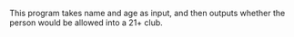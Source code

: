 This program takes name and age as input, and then outputs whether the person would be allowed into a 21+ club. 

